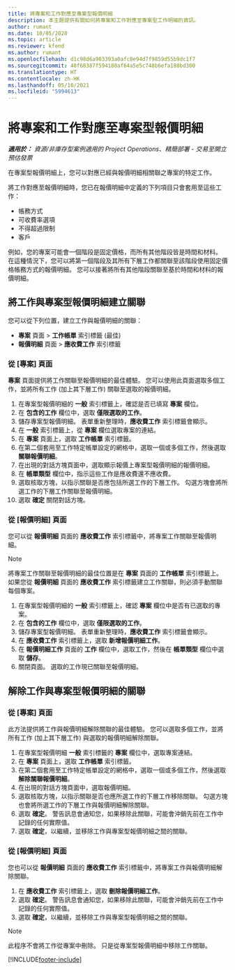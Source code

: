 ```yaml
---
title: 將專案和工作對應至專案型報價明細
description: 本主題提供有關如何將專案和工作對應至專案型工作明細的資訊。
author: rumant
ms.date: 10/05/2020
ms.topic: article
ms.reviewer: kfend
ms.author: rumant
ms.openlocfilehash: d1c98d6a903393a0afc0e94d7f9859d55b9dc1f7
ms.sourcegitcommit: 40f68387f594180af64a5e5c748b6efa188bd300
ms.translationtype: HT
ms.contentlocale: zh-HK
ms.lasthandoff: 05/10/2021
ms.locfileid: "5994613"
---
```

# <a name="map-projects-and-tasks-to-a-project-based-quote-line"></a>將專案和工作對應至專案型報價明細

_**適用於：** 資源/非庫存型案例適用的 Project Operations、精簡部署 - 交易至開立預估發票_

在專案型報價明細上，您可以對應已經與報價明細相關聯之專案的特定工作。

將工作對應至報價明細時，您已在報價明細中定義的下列項目只會套用至這些工作：

- 帳務方式
- 可收費率選項
- 不得超過限制
- 客戶

例如，您的專案可能會一個階段是固定價格，而所有其他階段皆是時間和材料。 在這種情況下，您可以將第一個階段及其所有下層工作都關聯至該階段使用固定價格帳務方式的報價明細。 您可以接著將所有其他階段關聯至基於時間和材料的報價明細。

## <a name="associate-tasks-to-project-based-quote-lines"></a>將工作與專案型報價明細建立關聯

您可以從下列位置，建立工作與報價明細的關聯：

- **專案** 頁面 > **工作帳單** 索引標籤 (最佳)
- **報價明細** 頁面 > **應收費工作** 索引標籤 

### <a name="from-the-project-page"></a>從 [專案] 頁面

**專案** 頁面提供將工作關聯至報價明細的最佳體驗。 您可以使用此頁面選取多個工作，並將所有工作 (加上其下層工作) 關聯至選取的報價明細。

1. 在專案型報價明細的 **一般** 索引標籤上，確認是否已填寫 **專案** 欄位。
2. 在 **包含的工作** 欄位中，選取 **僅限選取的工作**。
3. 儲存專案型報價明細。 表單重新整理時，**應收費工作** 索引標籤會顯示。
4. 在 **一般** 索引標籤上，從 **專案** 欄位選取專案的連結。
5. 在 **專案** 頁面上，選取 **工作帳單** 索引標籤。
6. 在第二個套用至工作特定帳單設定的網格中，選取一個或多個工作，然後選取 **關聯報價明細**。
7. 在出現的對話方塊頁面中，選取顯示報價上專案型報價明細的報價明細。
8. 在 **帳單類型** 欄位中，指示這些工作是應收費還不應收費。
9. 選取核取方塊，以指示關聯是否應包括所選工作的下層工作。 勾選方塊會將所選工作的下層工作關聯至報價明細。
10. 選取 **確定** 關閉對話方塊。

### <a name="from-the-quote-line-page"></a>從 [報價明細] 頁面

您可以從 **報價明細** 頁面的 **應收費工作** 索引標籤中，將專案工作關聯至報價明細。

>[!NOTE]
>將專案工作關聯至報價明細的最佳位置是在 **專案** 頁面的 **工作帳單** 索引標籤上。 如果您從 **報價明細** 頁面的 **應收費工作** 索引標籤建立工作關聯，則必須手動關聯每個專案。

1. 在專案型報價明細的 **一般** 索引標籤上，確認 **專案** 欄位中是否有已選取的專案。
2. 在 **包含的工作** 欄位中，選取 **僅限選取的工作**。
3. 儲存專案型報價明細。 表單重新整理時，**應收費工作** 索引標籤會顯示。
4. 在 **應收費工作** 索引標籤上，選取 **新增報價明細工作**。
5. 在 **報價明細工作** 頁面的 **工作** 欄位中，選取工作，然後在 **帳單類型** 欄位中選取 **儲存**。 
6. 關閉頁面。 選取的工作現已關聯至報價明細。

## <a name="disassociate-tasks-from-projectbased-quote-lines"></a>解除工作與專案型報價明細的關聯

### <a name="from-the-project-page"></a>從 [專案] 頁面

此方法提供將工作與報價明細解除關聯的最佳體驗。 您可以選取多個工作，並將所有工作 (加上其下層工作) 與選取的報價明細解除關聯。

1. 在專案型報價明細 **一般** 索引標籤的 **專案** 欄位中，選取專案連結。
2. 在 **專案** 頁面上，選取 **工作帳單** 索引標籤。
3. 在第二個套用至工作特定帳單設定的網格中，選取一個或多個工作，然後選取 **解除關聯報價明細**。
4. 在出現的對話方塊頁面中，選取報價明細。
5. 選取核取方塊，以指示關聯是否也應所選工作的下層工作移除關聯。 勾選方塊也會將所選工作的下層工作與報價明細解除關聯。
6. 選取 **確定**。 警告訊息會通知您，如果移除此關聯，可能會沖銷先前在工作中記錄的任何實際值。 
7. 選取 **確定**，以繼續，並移除工作與專案型報價明細之間的關聯。

### <a name="from-the-quote-line-page"></a>從 [報價明細] 頁面

您也可以從 **報價明細** 頁面的 **應收費工作** 索引標籤中，將專案工作與報價明細解除關聯。

1. 在 **應收費工作** 索引標籤上，選取 **刪除報價明細工作**。
2. 選取 **確定**。 警告訊息會通知您，如果移除此關聯，可能會沖銷先前在工作中記錄的任何實際值。 
3. 選取 **確定**，以繼續，並移除工作與專案型報價明細之間的關聯。

>[!NOTE]
> 此程序不會將工作從專案中刪除。 只是從專案型報價明細中移除工作關聯。


[!INCLUDE[footer-include](../../includes/footer-banner.md)]